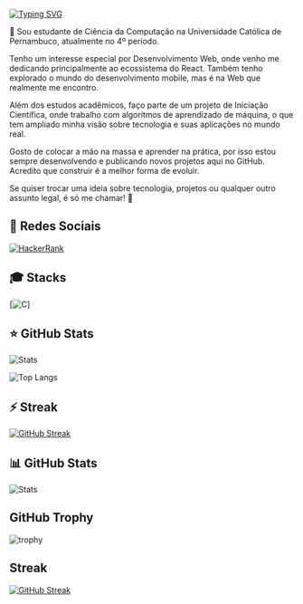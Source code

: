 [![Typing SVG](https://readme-typing-svg.demolab.com?font=Fira+Code&pause=1000&color=F7F7F7&repeat=false&width=435&lines=Ol%C3%A1!+Meu+nome+é+Lucas+Vinícius)](https://git.io/typing-svg)

👋 Sou estudante de Ciência da Computação na Universidade Católica de Pernambuco, atualmente no 4º período.

Tenho um interesse especial por Desenvolvimento Web, onde venho me dedicando principalmente ao ecossistema do React. Também tenho explorado o mundo do desenvolvimento mobile, mas é na Web que realmente me encontro.

Além dos estudos acadêmicos, faço parte de um projeto de Iniciação Científica, onde trabalho com algoritmos de aprendizado de máquina, o que tem ampliado minha visão sobre tecnologia e suas aplicações no mundo real.

Gosto de colocar a mão na massa e aprender na prática, por isso estou sempre desenvolvendo e publicando novos projetos aqui no GitHub. Acredito que construir é a melhor forma de evoluir.

Se quiser trocar uma ideia sobre tecnologia, projetos ou qualquer outro assunto legal, é só me chamar! 🚀
## 🔗 Redes Sociais

[![HackerRank](https://img.shields.io/badge/HackerRank-00EA64.svg?style=for-the-badge&logo=HackerRank&logoColor=white)](https://www.hackerrank.com/profile/vinicioslucas37)

## 🎓 Stacks 
[![C](https://img.shields.io/badge/C-00599C.svg?style=for-the-badge&logo=C++&logoColor=white)]

## ⭐ GitHub Stats
![Stats](https://github-readme-stats.vercel.app/api?username=Lucavinini&show_icons=true&theme=dark&count_private=true&locale=pt-br)

![Top Langs](https://github-readme-stats.vercel.app/api/top-langs/?username=Lucavinini&hide_progress=true&theme=dark&locale=pt-br)

## ⚡ Streak 
[![GitHub Streak](https://streak-stats.demolab.com?user=Lucavinini&theme=dark&hide_border=falso&locale=pt_BR&short_numbers=falso)](https://git.io/streak-stats)


## 📊 GitHub Stats
![Stats](https://github-readme-stats.vercel.app/api?username=Lucavinini&show_icons=true&theme=dark&count_private=true)

## GitHub Trophy
![trophy](https://github-profile-trophy.vercel.app/?username=Lucavinini&theme=darkhub&column=7)

## Streak
[![GitHub Streak](https://streak-stats.demolab.com?user=Lucavinini&theme=dark&hide_border=falso&locale=pt_BR&short_numbers=falso)](https://git.io/streak-stats)
